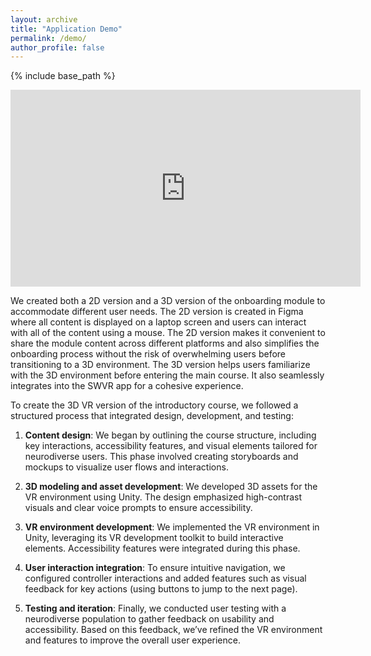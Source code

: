 ```yaml
---
layout: archive
title: "Application Demo"
permalink: /demo/
author_profile: false
---
```


{% include base_path %}

<iframe width="560" height="315" src="https://youtu.be/DGvMduN8oKg" frameborder="0" allow="accelerometer; autoplay; clipboard-write; encrypted-media; gyroscope; picture-in-picture" allowfullscreen></iframe>

We created both a 2D version and a 3D version of the onboarding module to accommodate different user needs. The 2D version is created in Figma where all content is displayed on a laptop screen and users can interact with all of the content using a mouse. The 2D version makes it convenient to share the module content across different platforms and also simplifies the onboarding process without the risk of overwhelming users before transitioning to a 3D environment. The 3D version helps users familiarize with the 3D environment before entering the main course. It also seamlessly integrates into the SWVR app for a cohesive experience.

To create the 3D VR version of the introductory course, we followed a structured process that integrated design, development, and testing:

1. **Content design**:
We began by outlining the course structure, including key interactions, accessibility features, and visual elements tailored for neurodiverse users. This phase involved creating storyboards and mockups to visualize user flows and interactions.

2. **3D modeling and asset development**:
We developed 3D assets for the VR environment using Unity. The design emphasized high-contrast visuals and clear voice prompts to ensure accessibility.

3. **VR environment development**:
We implemented the VR environment in Unity, leveraging its VR development toolkit to build interactive elements. Accessibility features were integrated during this phase.

4. **User interaction integration**:
To ensure intuitive navigation, we configured controller interactions and added features such as visual feedback for key actions (using buttons to jump to the next page).

5. **Testing and iteration**:
Finally, we conducted user testing with a neurodiverse population to gather feedback on usability and accessibility. Based on this feedback, we’ve refined the VR environment and features to improve the overall user experience.
